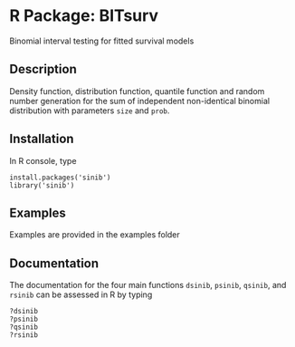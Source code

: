 # R Package: BITsurv
Binomial interval testing for fitted survival models

## Description
Density function, distribution function, quantile function and random number generation for the sum of independent non-identical	binomial distribution with parameters `size` and `prob`.
 
## Installation
In R console, type 
```
install.packages('sinib')
library('sinib')
```

## Examples
Examples are provided in the examples folder


## Documentation
The documentation for the four main functions `dsinib`, `psinib`, `qsinib`, and `rsinib` can be assessed in R by typing
```
?dsinib
?psinib
?qsinib
?rsinib
